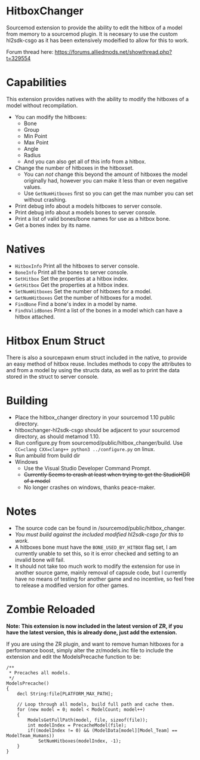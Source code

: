 # HitboxChanger
Sourcemod extension to provide the ability to edit the hitbox of a model from memory to a sourcemod plugin. It is necesary to use the custom hl2sdk-csgo as it has been extensively modeified to allow for this to work.

Forum thread here: https://forums.alliedmods.net/showthread.php?t=329554

# Capabilities
This extension provides natives with the ability to modify the hitboxes of a model without recompilation.
- You can modify the hitboxes:
  - Bone
  - Group
  - Min Point
  - Max Point
  - Angle
  - Radius
  - And you can also get all of this info from a hitbox.
- Change the number of hitboxes in the hitboxset.
  - You can *not* change this beyond the amount of hitboxes the model originally had, however you can make it less than or even negative values.
  - Use `GetNumHitboxes` first so you can get the max number you can set without crashing.
- Print debug info about a models hitboxes to server console.
- Print debug info about a models bones to server console.
- Print a list of valid bones/bone names for use as a hitbox bone.
- Get a bones index by its name.

# Natives
- `HitboxInfo`      Print all the hitboxes to server console.
- `BoneInfo`        Print all the bones to server console.
- `SetHitbox`       Set the properties at a hitbox index.
- `GetHitbox`       Get the properties at a hitbox index.
- `SetNumHitboxes`  Set the number of hitboxes for a model.
- `GetNumHitboxes`  Get the number of hitboxes for a model.
- `FindBone`        Find a bone's index in a model by name.
- `FindValidBones`  Print a list of the bones in a model which can have a hitbox attached.

# Hitbox Enum Struct
There is also a sourcepawn enum struct included in the native, to provide an easy method of hitbox reuse. Includes methods to copy the attributes to and from a model by using the structs data, as well as to print the data stored in the struct to server console.

# Building
- Place the hitbox_changer directory in your sourcemod 1.10 public directory.
- hitboxchanger-hl2sdk-csgo should be adjacent to your sourcemod directory, as should metamod 1.10.
- Run configure.py from sourcemod/public/hitbox_changer/build. Use `CC=clang CXX=clang++ python3 ../configure.py` on linux.
- Run ambuild from build dir
- Windows
  - Use the Visual Studio Developer Command Prompt.
  - ~~Currently Seems to crash at least when trying to get the StudioHDR of a model~~
  - No longer crashes on windows, thanks peace-maker.

# Notes
- The source code can be found in /sourcemod/public/hitbox_changer. 
- *You must build against the included modified hl2sdk-csgo for this to work.* 
- A hitboxes bone must have the `BONE_USED_BY_HITBOX` flag set, I am currently unable to set this, so it is error checked and setting to an invalid bone will fail.
- It should not take too much work to modify the extension for use in another source game, mainly removal of capsule code, but I currently have no means of testing for another game and no incentive, so feel free to release a modified version for other games. 

# Zombie Reloaded
__Note: This extension is now included in the latest version of ZR, if you have the latest version, this is already done, just add the extension.__

If you are using the ZR plugin, and want to remove human hitboxes for a performance boost, simply alter the zr/models.inc file to include the extension and edit the ModelsPrecache function to be:

```sourcepawn
/**
 * Precaches all models.
 */
ModelsPrecache()
{
    decl String:file[PLATFORM_MAX_PATH];

    // Loop through all models, build full path and cache them.
    for (new model = 0; model < ModelCount; model++)
    {
        ModelsGetFullPath(model, file, sizeof(file));
        int modelIndex = PrecacheModel(file);
        if((modelIndex != 0) && (ModelData[model][Model_Team] == ModelTeam_Humans))
            SetNumHitboxes(modelIndex, -1);
    }
}
```
